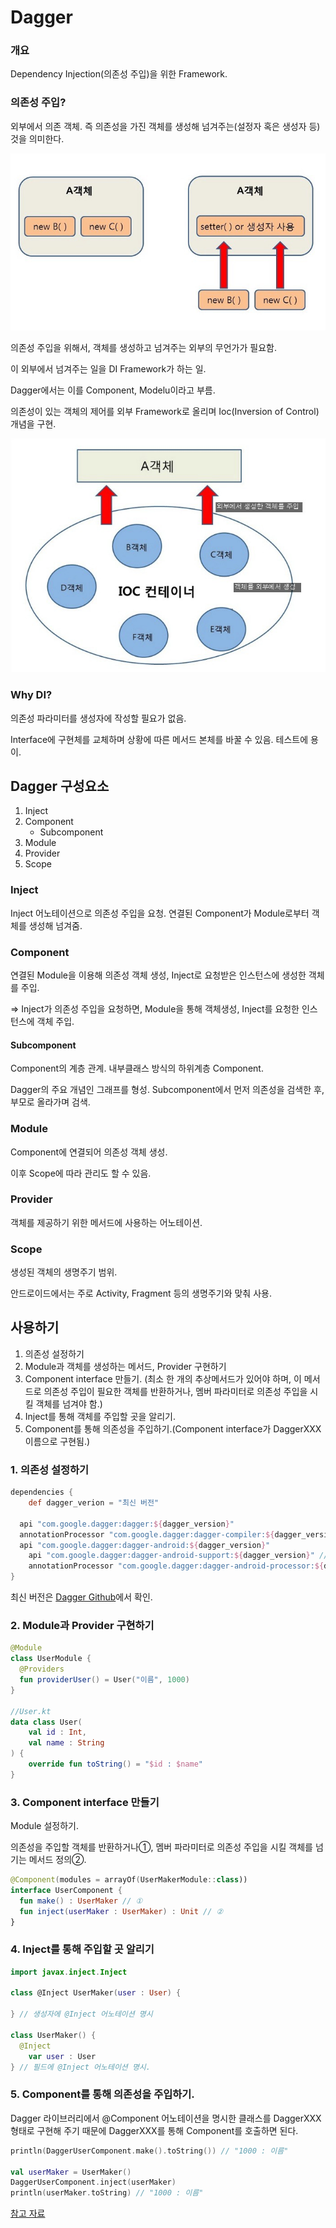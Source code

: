 # Dagger

### 개요

Dependency Injection(의존성 주입)을 위한 Framework.



### 의존성 주입?

외부에서 의존 객체. 즉 의존성을 가진 객체를 생성해 넘겨주는(설정자 혹은 생성자 등)것을 의미한다.

![dagger](./img/dagger_image.jpeg)

의존성 주입을 위해서, 객체를 생성하고 넘겨주는 외부의 무언가가 필요함.

이 외부에서 넘겨주는 일을 DI Framework가 하는 일.

Dagger에서는 이를 Component, Modelu이라고 부름.

의존성이 있는 객체의 제어를 외부 Framework로 올리며 Ioc(Inversion of Control) 개념을 구현.

![IOC_Container](./img/ioc_image.jpeg)



### Why DI?

의존성 파라미터를 생성자에 작성할 필요가 없음.

Interface에 구현체를 교체하며 상황에 따른 메서드 본체를 바꿀 수 있음. 테스트에 용이.



## Dagger 구성요소

1. Inject
2. Component
   - Subcomponent
4. Module
5. Provider
5. Scope



### Inject

Inject 어노테이션으로 의존성 주입을 요청. 연결된 Component가 Module로부터 객체를 생성해 넘겨줌.



### Component

연결된 Module을 이용해 의존성 객체 생성, Inject로 요청받은 인스턴스에 생성한 객체를 주입.

=> Inject가 의존성 주입을 요청하면, Module을 통해 객체생성, Inject를 요청한 인스턴스에 객체 주입.



#### Subcomponent

Component의 계층 관계. 내부클래스 방식의 하위계층 Component.

Dagger의 주요 개념인 그래프를 형성. Subcomponent에서 먼저 의존성을 검색한 후, 부모로 올라가며 검색.



### Module

Component에 연결되어 의존성 객체 생성.

이후 Scope에 따라 관리도 할 수 있음.



### Provider

객체를 제공하기 위한 메서드에 사용하는 어노테이션.



### Scope

생성된 객체의 생명주기 범위.

안드로이드에서는 주로 Activity, Fragment 등의 생명주기와 맞춰 사용.



## 사용하기

1. 의존성 설정하기
2. Module과 객체를 생성하는 메서드, Provider 구현하기
3. Component interface 만들기. (최소 한 개의 추상메서드가 있어야 하며, 이 메서드로 의존성 주입이 필요한 객체를 반환하거나, 멤버 파라미터로 의존성 주입을 시킬 객체를 넘겨야 함.)
4. Inject를 통해 객체를 주입할 곳을 알리기.
5. Component를 통해 의존성을 주입하기.(Component interface가 DaggerXXX 이름으로 구현됨.)



### 1. 의존성 설정하기

```gradle
dependencies {
	def dagger_verion = "최신 버전"
	
  api "com.google.dagger:dagger:${dagger_version}"
  annotationProcessor "com.google.dagger:dagger-compiler:${dagger_version}"
  api "com.google.dagger:dagger-android:${dagger_version}"
	api "com.google.dagger:dagger-android-support:${dagger_version}" // if you use the support libraries
	annotationProcessor "com.google.dagger:dagger-android-processor:${dagger_version}"
}
```

최신 버전은 [Dagger Github](https://github.com/google/dagger)에서 확인.



### 2. Module과 Provider 구현하기

```kotlin
@Module
class UserModule {
  @Providers
  fun providerUser() = User("이름", 1000)
}

//User.kt
data class User(
    val id : Int,
    val name : String
) {
    override fun toString() = "$id : $name"
}
```



### 3. Component interface 만들기

Module 설정하기.

의존성을 주입할 객체를 반환하거나①, 멤버 파라미터로 의존성 주입을 시킬 객체를 넘기는 메서드 정의②.

```kotlin
@Component(modules = arrayOf(UserMakerModule::class))
interface UserComponent {
  fun make() : UserMaker // ①
  fun inject(userMaker : UserMaker) : Unit // ②
}
```



### 4. Inject를 통해 주입할 곳 알리기

```kotlin
import javax.inject.Inject

class @Inject UserMaker(user : User) {
  
} // 생성자에 @Inject 어노테이션 명시

class UserMaker() {
  @Inject
 	var user : User
} // 필드에 @Inject 어노테이션 명시.
```



### 5. Component를 통해 의존성을 주입하기.

Dagger 라이브러리에서 @Component 어노테이션을 명시한 클래스를 DaggerXXX 형태로 구현해 주기 때문에 DaggerXXX를 통해 Component를 호출하면 된다.

```kotlin
println(DaggerUserComponent.make().toString()) // "1000 : 이름"

val userMaker = UserMaker()
DaggerUserComponent.inject(userMaker)
println(userMaker.toString) // "1000 : 이름"
```



[참고 자료]([https://cmcmcmcm.blog/2017/07/27/didependency-injection-%EC%99%80-dagger2/](https://cmcmcmcm.blog/2017/07/27/didependency-injection-와-dagger2/))